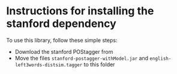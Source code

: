 Instructions for installing the stanford dependency
=======
To use this library, follow these simple steps:

  * Download the stanford POStagger from
  * Move the files `stanford-postagger-withModel.jar` and `english-left3words-distsim.tagger` to this folder
